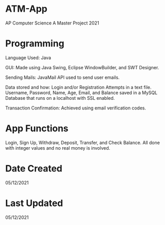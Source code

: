 # ATM-App
AP Computer Science A Master Project 2021

# Programming
Language Used: Java

GUI: Made using Java Swing, Eclipse WindowBuilder, and SWT Designer.
  
Sending Mails: JavaMail API used to send user emails. 
  
Data stored and how: Login and/or Registration Attempts in a text file. Username, Password, Name, Age, Email, and Balance saved in a MySQL Database that runs on a localhost with SSL enabled. 
    
Transaction Confirmation: Achieved using email verification codes. 

# App Functions
Login, Sign Up, Withdraw, Deposit, Transfer, and Check Balance. 
All done with integer values and no real money is involved. 

# Date Created
05/12/2021

# Last Updated
05/12/2021
